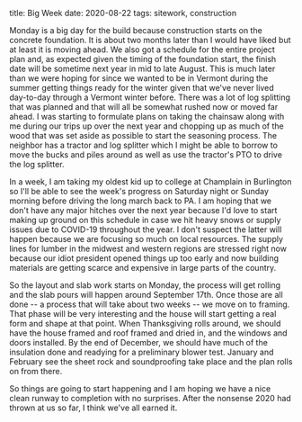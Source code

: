 title: Big Week
date: 2020-08-22
tags: sitework, construction

Monday is a big day for the build because construction starts on the concrete foundation. It is about two months later than I would have liked but at least it is moving ahead. We also got a schedule for the entire project plan and, as expected given the timing of the foundation start, the finish date will be sometime next year in mid to late August. This is much later than we were hoping for since we wanted to be in Vermont during the summer getting things ready for the winter given that we've never lived day-to-day through a Vermont winter before.  There was a lot of log splitting that was planned and that will all be somewhat rushed now or moved far ahead.  I was starting to formulate plans on taking the chainsaw along with me during our trips up over the next year and chopping up as much of the wood that was set aside as possible to start the seasoning process.  The neighbor has a tractor and log splitter which I might be able to borrow to move the bucks and piles around as well as use the tractor's PTO to drive the log splitter.

In a week, I am taking my oldest kid up to college at Champlain in Burlington so I'll be able to see the week's progress on Saturday night or Sunday morning before driving the long march back to PA. 
I am hoping that we don't have any major hitches over the next year because I'd love to start making up ground on this schedule in case we hit heavy snows or supply issues due to COVID-19 throughout the year.  I don't suspect the latter will happen because we are focusing so much on local resources.  The supply lines for lumber in the midwest and western regions are stressed right now because our idiot president opened things up too early and now building materials are getting scarce and expensive in large parts of the country.

So the layout and slab work starts on Monday, the process will get rolling and the slab pours will happen around September 17th. Once those are all done -- a process that will take about two weeks -- we move on to framing.  That phase will be very interesting and the house will start getting a real form and shape at that point. When Thanksgiving rolls around, we should have the house framed and roof framed and dried in, and the windows and doors installed. By the end of December, we should have much of the insulation done and readying for a preliminary blower test.  January and February see the sheet rock and soundproofing take place and the plan rolls on from there.  

So things are going to start happening and I am hoping we have a nice clean runway to completion with no surprises. After the nonsense 2020 had thrown at us so far, I think we've all earned it.       
